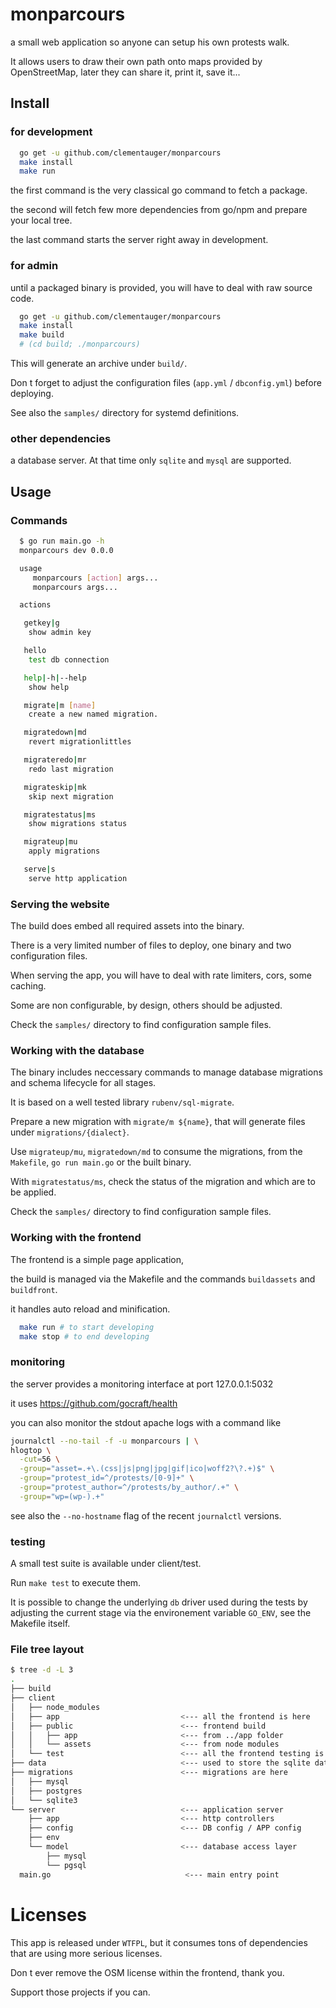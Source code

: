 # monparcours

a small web application so anyone can setup his own protests walk.

It allows users to draw their own path onto maps provided by OpenStreetMap,
later they can share it, print it, save it...


## Install

### for development

```sh
  go get -u github.com/clementauger/monparcours
  make install
  make run
```

the first command is the very classical go command
to fetch a package.

the second will fetch few more dependencies from go/npm and prepare your local tree.

the last command starts the server right away in development.


### for admin

until a packaged binary is provided, you will have to deal with raw source code.

```sh
  go get -u github.com/clementauger/monparcours
  make install
  make build
  # (cd build; ./monparcours)
```

This will generate an archive under `build/`.

Don t forget to adjust the configuration files (`app.yml` / `dbconfig.yml`) before deploying.

See also the `samples/` directory for systemd definitions.

### other dependencies

a database server. At that time only `sqlite` and `mysql` are supported.

## Usage

### Commands

```sh
  $ go run main.go -h
  monparcours dev 0.0.0

  usage
     monparcours [action] args...
     monparcours args...

  actions

   getkey|g
    show admin key

   hello
    test db connection

   help|-h|--help
    show help

   migrate|m [name]
    create a new named migration.

   migratedown|md
    revert migrationlittles

   migrateredo|mr
    redo last migration

   migrateskip|mk
    skip next migration

   migratestatus|ms
    show migrations status

   migrateup|mu
    apply migrations

   serve|s
    serve http application
```

### Serving the website

The build does embed all required assets into the binary.

There is a very limited number of files to deploy, one binary and two configuration files.

When serving the app, you will have to deal with rate limiters, cors, some caching.

Some are non configurable, by design, others should be adjusted.

Check the `samples/` directory to find configuration sample files.

### Working with the database

The binary includes neccessary commands to manage
database migrations and schema lifecycle for all stages.

It is based on a well tested library `rubenv/sql-migrate`.

Prepare a new migration with `migrate/m ${name}`, that will generate files under `migrations/{dialect}`.

Use `migrateup/mu`, `migratedown/md` to consume the migrations, from the `Makefile`, `go run main.go` or the built binary.

With `migratestatus/ms`, check the status of the migration and which are to be applied.

Check the `samples/` directory to find configuration sample files.

### Working with the frontend

The frontend is a simple page application,

the build is managed via the Makefile and the commands `buildassets` and `buildfront`.

it handles auto reload and minification.

```sh
  make run # to start developing
  make stop # to end developing
```

### monitoring

the server provides a monitoring interface at port 127.0.0.1:5032

it uses https://github.com/gocraft/health

you  can also monitor the stdout apache logs with a command like

```sh
journalctl --no-tail -f -u monparcours | \
hlogtop \
  -cut=56 \
  -group="asset=.+\.(css|js|png|jpg|gif|ico|woff2?\?.+)$" \
  -group="protest_id=^/protests/[0-9]+" \
  -group="protest_author=^/protests/by_author/.+" \
  -group="wp=(wp-).+"
```

see also the `--no-hostname` flag of the recent `journalctl` versions.

### testing

A small test suite is available under client/test.

Run `make test` to execute them.

It is possible to change the underlying `db` driver used during the tests by adjusting the current stage via the environement variable `GO_ENV`, see the Makefile itself.

### File tree layout

```sh
$ tree -d -L 3
.
├── build                         
├── client
│   ├── node_modules
│   ├── app                           <--- all the frontend is here
│   ├── public                        <--- frontend build
│   │   ├── app                       <--- from ../app folder
│   │   └── assets                    <--- from node modules
│   └── test                          <--- all the frontend testing is here
├── data                              <--- used to store the sqlite database
├── migrations                        <--- migrations are here
│   ├── mysql
│   ├── postgres
│   └── sqlite3
└── server                            <--- application server
    ├── app                           <--- http controllers
    ├── config                        <--- DB config / APP config
    ├── env
    └── model                         <--- database access layer
        ├── mysql
        └── pgsql
  main.go                              <--- main entry point
```

# Licenses

This app is released under `WTFPL`, but it consumes tons of dependencies that
are using more serious licenses.

Don t ever remove the OSM license within the frontend, thank you.

Support those projects if you can.
